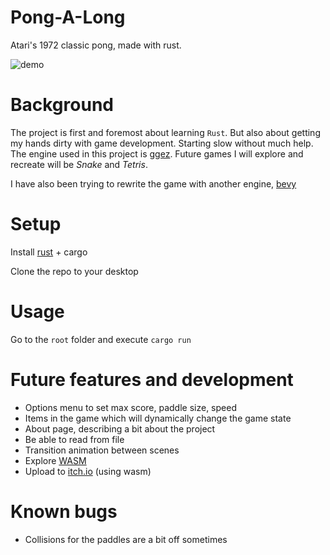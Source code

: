 # Pong-A-Long
Atari's 1972 classic pong, made with rust.

![demo](pong-a-long.gif)

# Background
The project is first and foremost about learning `Rust`. But also about getting my hands dirty with game development. Starting slow without much help. The engine used in this project is [ggez](https://ggez.rs/).
Future games I will explore and recreate will be _Snake_ and _Tetris_. 

I have also been trying to rewrite the game with another engine, [bevy](https://github.com/troligtvis/pong/tree/bevy)

# Setup
Install [rust](https://www.rust-lang.org/learn/get-started) + cargo

Clone the repo to your desktop

# Usage 
Go to the `root` folder and execute `cargo run` 

# Future features and development
- Options menu to set max score, paddle size, speed
- Items in the game which will dynamically change the game state
- About page, describing a bit about the project
- Be able to read from file
- Transition animation between scenes
- Explore [WASM](https://www.rust-lang.org/what/wasm)
- Upload to [itch.io](https://itch.io/) (using wasm)

# Known bugs 
- Collisions for the paddles are a bit off sometimes
